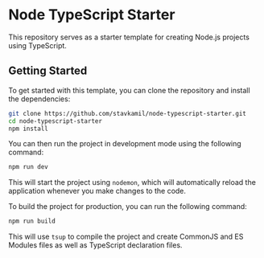 # Node TypeScript Starter

This repository serves as a starter template for creating Node.js projects using TypeScript.

## Getting Started

To get started with this template, you can clone the repository and install the dependencies:

```bash
git clone https://github.com/stavkamil/node-typescript-starter.git
cd node-typescript-starter
npm install
```

You can then run the project in development mode using the following command:

```bash
npm run dev
```

This will start the project using `nodemon`, which will automatically reload the application whenever you make changes to the code.

To build the project for production, you can run the following command:

```bash
npm run build
```

This will use `tsup` to compile the project and create CommonJS and ES Modules files as well as TypeScript declaration files.
